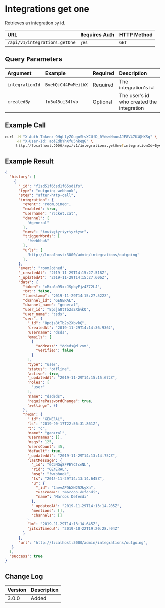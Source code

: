 # Integrations get one

Retrieves an integration by id.

| URL | Requires Auth | HTTP Method |
| :--- | :--- | :--- |
| `/api/v1/integrations.getOne` | `yes` | `GET` |

## Query Parameters

| Argument | Example | Required | Description |
| :--- | :--- | :--- | :--- |
| `integrationId` | `ByehQjC44FwMeiLbX` | Required | The integration's id |
| `createdBy` | `fn5u45ui34fvb` | Optional | The user's id who created the integration |

## Example Call

```bash
curl -H "X-Auth-Token: 9HqLlyZOugoStsXCUfD_0YdwnNnunAJF8V47U3QHXSq" \
     -H "X-User-Id: aobEdbYhXfu5hkeqG" \
     http://localhost:3000/api/v1/integrations.getOne?integrationId=ByehQjC44FwMeiLbX
```

## Example Result

```json
{
  "history": [
    {
      "_id": "f2sd51f65sd1f65sd1fs",
      "type": "outgoing-webhook",
      "step": "after-http-call",
      "integration": {
        "event": "roomJoined",
        "enabled": true,
        "username": "rocket.cat",
        "channel": [
          "#general"
        ],
        "name": "testeytyrtyrtyrtyer",
        "triggerWords": [
          "!webhhok"
        ],
        "urls": [
          "http://localhost:3000/admin/integrations/outgoing"
        ],
      },
      "event": "roomJoined",
      "_createdAt": "2019-11-29T14:15:27.518Z",
      "_updatedAt": "2019-11-29T14:15:27.606Z",
      "data": {
        "token": "xMxa3o95xzJSpbyEjz4Z72LJ",
        "bot": false,
        "timestamp": "2019-11-29T14:15:27.522Z",
        "channel_id": "GENERAL",
        "channel_name": "general",
        "user_id": "8pdja8tTb2s2XbvkQ",
        "user_name": "dsds",
        "user": {
          "_id": "8pdja8tTb2s2XbvkQ",
          "createdAt": "2019-11-29T14:14:36.936Z",
          "username": "dsds",
          "emails": [
            {
              "address": "ddsds@d.com",
              "verified": false
            }
          ],
          "type": "user",
          "status": "offline",
          "active": true,
          "_updatedAt": "2019-11-29T14:15:15.677Z",
          "roles": [
            "user"
          ],
          "name": "dsdsds",
          "requirePasswordChange": true,
          "settings": {}
        },
        "room": {
          "_id": "GENERAL",
          "ts": "2019-10-17T22:56:31.861Z",
          "t": "c",
          "name": "general",
          "usernames": [],
          "msgs": 125,
          "usersCount": 45,
          "default": true,
          "_updatedAt": "2019-11-29T14:13:14.752Z",
          "lastMessage": {
            "_id": "6CiNGq8FPEYCfceNL",
            "rid": "GENERAL",
            "msg": "!webhook",
            "ts": "2019-11-29T14:13:14.645Z",
            "u": {
              "_id": "CaevAPDbXN252kyXa",
              "username": "marcos.defendi",
              "name": "Marcos Defendi"
            },
            "_updatedAt": "2019-11-29T14:13:14.705Z",
            "mentions": [],
            "channels": []
          },
          "lm": "2019-11-29T14:13:14.645Z",
          "jitsiTimeout": "2019-10-22T19:20:28.404Z"
        }
      },
      "url": "http://localhost:3000/admin/integrations/outgoing",
   }
  ],
  "success": true
}
```

## Change Log

| Version | Description |
| :--- | :--- |
| 3.0.0 | Added |
